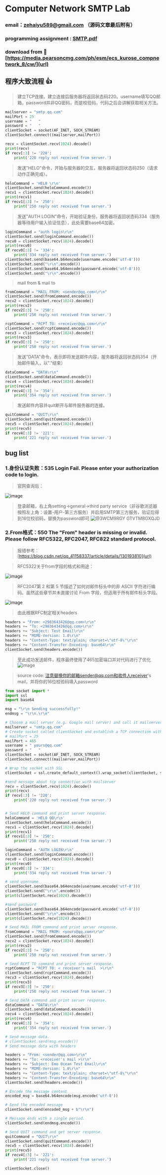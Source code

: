 # Computer Network SMTP Lab
### email：zehaiyu589@gmail.com （源码文章最后附有）
### programming assignment : [SMTP.pdf](https://github.com/user-attachments/files/16276898/SMTP.pdf)
### download from 🥇 [https://media.pearsoncmg.com/ph/esm/ecs_kurose_compnetwork_8/cw/](url)

## 程序大致流程 👍 

> 建立TCP连接。建立连接后服务器将返回状态码220。username填写QQ邮箱，password并非QQ密码，而是校验码，代码之后会讲解获取相关方法。

```python
mailserver = "smtp.qq.com"
mailPort = 25
username = "   "
password = "   "
clientSocket = socket(AF_INET, SOCK_STREAM)
clientSocket.connect((mailserver,mailPort))

recv = clientSocket.recv(1024).decode()
print(recv)
if recv[:3] != '220':
    print('220 reply not received from server.')
```

> 发送"HELO"命令，开始与服务器的交互，服务器将返回状态码250（请求动作正确完成）。
```python
heloCommand = 'HELO \r\n'
clientSocket.send(heloCommand.encode())
recv1 = clientSocket.recv(1024).decode()
print(recv1)
if recv1[:3] != '250':
    print('250 reply not received from server.')
```

> 发送"AUTH LOGIN"命令，开始验证身份，服务器将返回状态码334（服务器等待用户输入验证信息），此处需要base64加密。

```python
loginCommand = "auth login\r\n"
clientSocket.send(loginCommand.encode())
recv0 = clientSocket.recv(1024).decode()
print(recv0)
if recv0[:3] != '334':
    print('334 reply not received from server.')
clientSocket.send(base64.b64encode(username.encode('utf-8')))
clientSocket.send("\r\n".encode())
clientSocket.send(base64.b64encode(password.encode('utf-8')))
clientSocket.send("\r\n".encode())
```

> mail from & mail to

```python
fromCommand = "MAIL FROM: <sender@qq.com>\r\n"
clientSocket.send(fromCommand.encode())
recv2 = clientSocket.recv(1024).decode()
print(recv2)
if recv2[:3] != '250':
    print('250 reply not received from server.')

rcptCommand = "RCPT TO: <receiver@qq.com>\r\n"
clientSocket.send(rcptCommand.encode())
recv3 = clientSocket.recv(1024).decode()
print(recv3)
if recv3[:3] != '250':
    print('250 reply not received from server.')
```

> 发送"DATA"命令，表示即将发送邮件内容，服务器将返回状态码354（开始邮件输入，以"."结束）

```python
dataCommand = "DATA\r\n"
clientSocket.send(dataCommand.encode())
recv4 = clientSocket.recv(1024).decode()
print(recv4)
if recv4[:3] != '354':
    print('354 reply not received from server.')
```

> 发送邮件内容并quit断开与邮件服务器的连接。

```python
quitCommand = "QUIT\r\n"
clientSocket.send(quitCommand.encode())
recv5 = clientSocket.recv(1024).decode()
print(recv5)
if recv4[:3] != '221':
    print('221 reply not received from server.')
```

## bug list

###  1.身份认证失败：535 Login Fail. Please enter your authorization code to login.

> 官网查询后：

![image](https://github.com/user-attachments/assets/c450cc41-c56b-41c0-a0c7-e1459f7760d9)

> 登录邮箱，右上角setting->general->third party service（非谷歌浏览器按照左上角：设置-用户-第三方服务）并启用SMTP第三方服务，验证后得到16位校验码，替换为password即可
![@3WCM9R`GY G`TVTMBGXQJD](https://github.com/user-attachments/assets/3c3db3be-f0e9-480e-ab46-55235d36df47)


### 2.From格式：550 The "From" header is missing or invalid. Please follow RFC5322, RFC2047, RFC822 standard protocol.

>报错参考： [https://blog.csdn.net/qq_41158337/article/details/130193810](url)

> RFC5322关于from字段的格式和用途：

![image](https://github.com/user-attachments/assets/d037dd44-559e-4bc8-9345-03f3a9ecaca7)

> RFC2047第 2 和第 5 节描述了如何对邮件标头中的非 ASCII 字符进行编码。虽然这些章节并未直接讨论 From 字段，但适用于所有邮件标头字段。

![image](https://github.com/user-attachments/assets/19622ddd-5af0-46b2-9d42-bbaf9259560a)

> 由此根据RFC制定相关headers

```python
headers = "From: <2983643426@qq.com>\r\n"
headers += "To: <2983643426@qq.com>\r\n"
headers += "Subject: Test Email\r\n"
headers += "MIME-Version: 1.0\r\n"
headers += "Content-Type: text/plain; charset=\"utf-8\"\r\n"
headers += "Content-Transfer-Encoding: base64\r\n"
clientSocket.send(headers.encode())
```
> 至此成功发送邮件，程序最终使用了465加密端口并对代码进行了优化
![image](https://github.com/user-attachments/assets/69c51506-3b32-4df7-b8f7-9dae44e9df1c)


> source code: 注意替换你的邮箱sender@qq.com和收件人receiver's mail，并将你的16位校验码填入password

```python
from socket import *
import ssl
import base64

msg = "\r\n Sending successfully!"
endmsg = "\r\n.\r\n"

# Choose a mail server (e.g. Google mail server) and call it mailserver
mailserver = "smtp.qq.com"
# Create socket called clientSocket and establish a TCP connection with mailserver
# mailPort = 25
mailPort = 465
username = " yours@qq.com"
password = "   "
clientSocket = socket(AF_INET, SOCK_STREAM)
clientSocket.connect((mailserver,mailPort))

# Wrap the socket with SSL
clientSocket = ssl.create_default_context().wrap_socket(clientSocket, server_hostname=mailserver)

#send message about tcp connection with mailserver
recv = clientSocket.recv(1024).decode()
print(recv)
if recv[:3] != '220':
    print('220 reply not received from server.')


# Send HELO command and print server response.
heloCommand = 'HELO QQ\r\n'
clientSocket.send(heloCommand.encode())
recv1 = clientSocket.recv(1024).decode()
print(recv1)
if recv1[:3] != '250':
    print('250 reply not received from server.')

loginCommand = "AUTH LOGIN\r\n"
clientSocket.send(loginCommand.encode())
recv0 = clientSocket.recv(1024).decode()
print(recv0)
if recv0[:3] != '334':
    print('334 reply not received from server.')

# send username
clientSocket.send(base64.b64encode(username.encode('utf-8')))
clientSocket.send("\r\n".encode())
print(clientSocket.recv(1024).decode())

#send password
clientSocket.send(base64.b64encode(password.encode('utf-8')))
clientSocket.send("\r\n".encode())
print(clientSocket.recv(1024).decode())

# Send MAIL FROM command and print server response.
fromCommand = "MAIL FROM: <yours@qq.com>\r\n"
clientSocket.send(fromCommand.encode())
recv2 = clientSocket.recv(1024).decode()
print(recv2)
if recv2[:3] != '250':
    print('250 reply not received from server.')

# Send RCPT TO command and print server response.
rcptCommand = "RCPT TO: < receiver's mail  >\r\n"
clientSocket.send(rcptCommand.encode())
recv3 = clientSocket.recv(1024).decode()
print(recv3)
if recv3[:3] != '250':
    print('250 reply not received from server.')

# Send DATA command and print server response.
dataCommand = "DATA\r\n"
clientSocket.send(dataCommand.encode())
recv4 = clientSocket.recv(1024).decode()
print(recv4)
if recv4[:3] != '354':
    print('354 reply not received from server.')

# Send message data.
# clientSocket.send(msg.encode())
# Send message data with headers

headers = "From: <sender@qq.com>\r\n"
headers += "To: <receiver's mail >\r\n"
headers += "Subject: Emo Ocean Test Email\r\n"
headers += "MIME-Version: 1.0\r\n"
headers += "Content-Type: text/plain; charset=\"utf-8\"\r\n"
headers += "Content-Transfer-Encoding: base64\r\n"
clientSocket.send(headers.encode())

# Encode the message content
encoded_msg = base64.b64encode(msg.encode('utf-8'))

# Send the encoded message
clientSocket.send(encoded_msg + b"\r\n")

# Message ends with a single period.
clientSocket.send(endmsg.encode())

# Send QUIT command and get server response.
quitCommand = "QUIT\r\n"
clientSocket.send(quitCommand.encode())
recv5 = clientSocket.recv(1024).decode()
print(recv5)
if recv4[:3] != '221':
    print('221 reply not received from server.')

clientSocket.close()
```



